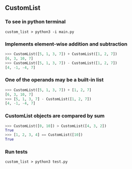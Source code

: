 ## CustomList

### To see in python terminal
`custom_list > python3 -i main.py`

### Implements element-wise addition and subtraction
```python
>>> CustomList([5, 1, 3, 7]) + CustomList([1, 2, 7])
[6, 3, 10, 7]
>>> CustomList([5, 1, 3, 7]) - CustomList([1, 2, 7])
[4, -1, -4, 7]
```

### One of the operands may be a built-in list
```python
>>> CustomList([5, 1, 3, 7]) + [1, 2, 7]
[6, 3, 10, 7]
>>> [5, 1, 3, 7] - CustomList([1, 2, 7])
[4, -1, -4, 7]
````

### CustomList objects are compared by sum
```python
>>> CustomList([0, 10]) > CustomList([4, 3, 2])
True
>>> [1, 2, 3, 4] == CustomList([10])
True
```

### Run tests
`custom_list > python3 test.py`
